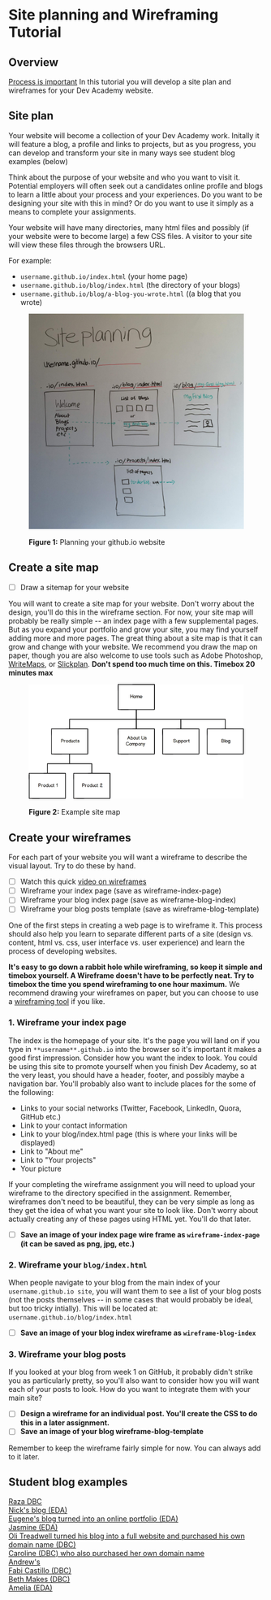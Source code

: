# Site planning and Wireframing Tutorial

## Overview
[Process is important](../design-process-ARTICLE) In this tutorial you will develop a site plan and wireframes for your Dev Academy website.

## Site plan
Your website will become a collection of your Dev Academy work. Initally it will feature a blog, a profile and links to projects, but as you progress, you can develop and transform your site in many ways see student blog examples (below)

Think about the purpose of your website and who you want to visit it. Potential employers will often seek out a candidates online profile and blogs to learn a little about your process and your experiences. Do you want to be designing your site with this in mind? Or do you want to use it simply as a means to complete your assignments.

Your website will have many directories, many html files and possibly (if your website were to become large) a few CSS files.
A visitor to your site will view these files through the browsers URL.

For example:

- `username.github.io/index.html` (your home page)
- `username.github.io/blog/index.html` (the directory of your blogs)
- `username.github.io/blog/a-blog-you-wrote.html` ((a blog that you wrote)
  

<figure>
  <img src="./images/site-planning.jpg" alt="planning your github.io website"><br>
  <figcaption>
    <p><strong>Figure 1:</strong> Planning your github.io website</p>
  </figcaption>
</figure>


## Create a site map
- [ ] Draw a sitemap for your website

You will want to create a site map for your website. Don't worry about the design, you'll do this in the wireframe section. <!--DBC start--> For now, your site map will probably be really simple -- an index page with a few supplemental pages. But as you expand your portfolio and grow your site, you may find yourself adding more and more pages. The great thing about a site map is that it can grow and change with your website. We recommend you draw the map on paper, though you are also welcome to use tools such as Adobe Photoshop, [WriteMaps](https://www.writemaps.com/), or [Slickplan](http://slickplan.com/). **Don't spend too much time on this. Timebox 20 minutes max**

<figure>
  <img src="./images/sitemap.png" alt="site map"><br>
  <figcaption>
    <p><strong>Figure 2:</strong> Example site map</p>
  </figcaption>
</figure>


<!--DBC end-->

## Create your wireframes
For each part of your website you will want a wireframe to describe the visual layout. Try to do these by hand.

- [ ] Watch this quick [video on wireframes](../design-wireframes-VIDEO)
- [ ] Wireframe your index page (save as wireframe-index-page)
- [ ] Wireframe your blog index page  (save as wireframe-blog-index)
- [ ] Wireframe your blog posts template (save as wireframe-blog-template)

<!-- DBC start -->
One of the first steps in creating a web page is to wireframe it. This process should also help you learn to separate different parts of a site (design vs. content, html vs. css, user interface vs. user experience) and learn the process of developing websites.

**It's easy to go down a rabbit hole while wireframing, so keep it simple and timebox yourself. A Wireframe doesn't have to be perfectly neat. Try to timebox the time you spend wireframing to one hour maximum.** We recommend drawing your wireframes on paper, but you can choose to use a [wireframing tool](http://mashable.com/2010/07/15/wireframing-tools/) if you like.

### 1. Wireframe your index page
The index is the homepage of your site. It's the page you will land on if you type in `**username**.github.io` into the browser so it's important it makes a good first impression. Consider how you want the index to look. You could be using this site to promote yourself when you finish Dev Academy, so at the very least, you should have a header, footer, and possibly maybe a navigation bar. You'll probably also want to include places for the some of the following:

  - Links to your social networks (Twitter, Facebook, LinkedIn, Quora, GitHub etc.)
  - Link to your contact information
  - Link to your blog/index.html page (this is where your links will be displayed)
  - Link to "About me"
  - Link to "Your projects"
  - Your picture


If your completing the wireframe assignment you will need to upload your wireframe to the directory specified in the assignment. Remember, wireframes don't need to be beautiful, they can be very simple as long as they get the idea of what you want your site to look like. Don't worry about actually creating any of these pages using HTML yet. You'll do that later.

- [ ] **Save an image of your index page wire frame as `wireframe-index-page` (it can be saved as png, jpg, etc.)**

### 2. Wireframe your `blog/index.html`
When people navigate to your blog from the main index of your `username.github.io site`, you will want them to see a list of your blog posts (not the posts themselves -- in some cases that would probably be ideal, but too tricky intially). This will be located at: `username.github.io/blog/index.html`

- [ ] **Save an image of your blog index wireframe as `wireframe-blog-index`**

### 3. Wireframe your blog posts
If you looked at your blog from week 1 on GitHub, it probably didn't strike you as particularly pretty, so you'll also want to consider how you will want each of your posts to look. How do you want to integrate them with your main site?

- [ ] **Design a wireframe for an individual post. You'll create the CSS to do this in a later assignment.**
- [ ] **Save an image of your blog wireframe-blog-template**

Remember to keep the wireframe fairly simple for now. You can always add to it later.

## Student blog examples

[Raza DBC](http://sjafri5.github.io/)  
[Nick's blog (EDA)](http://widdersh.in/)  
[Eugene's blog turned into an online portfolio (EDA)](http://euglazer.github.io/)  
[Jasmine (EDA)](http://jasminmayfield.github.io/)  
[Oli Treadwell turned his blog into a full website and purchased his own domain name (DBC)](http://www.olitreadwell.com/posts/)  
[Caroline (DBC) who also purchased her own domain name](http://car.oline.codes/)  
[Andrew's ](http://omgmakeme.github.io/index.html)  
[Fabi Castillo (DBC)](http://fab9.github.io/)  
[Beth Makes (DBC)](http://cynaria.github.io/)  
[Amelia (EDA)](http://amelialaundy.github.io/)  
